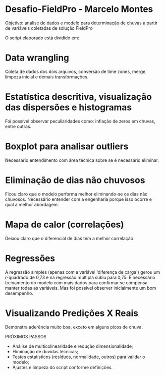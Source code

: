# Desafio-FieldPro - Marcelo Montes

Objetivo: análise de dados e modelo para determinação de chuvas a partir de variáveis coletadas de solução FieldPro

O script elaborado está dividido em:

# Data wrangling
Coleta de dados dos dois arquivos, conversão de time zones, merge, limpeza inicial e demais transformações.

# Estatística descritiva, visualização das dispersões e histogramas
Foi possível observar peculiaridades como: inflação de zeros em chuvas, entre outras.
  
# Boxplot para analisar outliers
Necessário entendimento com área técnica sobre se é necessário eliminar.

# Eliminação de dias não chuvosos 
Ficou claro que o modelo performa melhor eliminando-se os dias não chuvosos. Necessário entender com a engenharia porque isso ocorre e qual a melhor abordagem.

# Mapa de calor (correlações)
Deixou claro que o diferencial de dias tem a melhor correlação

# Regressões
A regressão simples (apenas com a variável 'diferença de carga') gerou um r-quadrado de 0,73 e na regressão multipla subiu para 0,75.
É necessário treinamento do modelo com mais dados para confirmar se compensa manter todas as variáveis. Mas foi possível observer inicialmente um bom desempenho.

# Visualizando Predições X Reais
Demonstra aderência muito boa, exceto em alguns picos de chuva.

PRÓXIMOS PASSOS
- Análise de multicolinearidade e redução dimensionalidade;
- Eliminação de duvidas técnicas;
- Testes estatísticos (resíduos, normalidade, outros) para validar o modelo;
- Ajustes e limpeza do script conforme definições.



